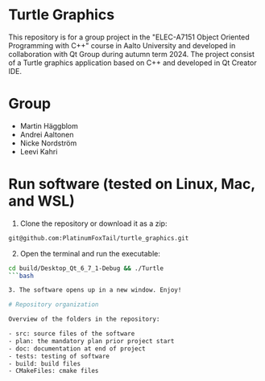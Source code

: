 # Turtle Graphics

This repository is for a group project in the "ELEC-A7151 Object Oriented Programming with C++" course in Aalto University and developed in collaboration with Qt Group during autumn term 2024. The project consist of a Turtle graphics application based on C++ and developed in Qt Creator IDE.

# Group
- Martin Häggblom
- Andrei Aaltonen
- Nicke Nordström
- Leevi Kahri

# Run software (tested on Linux, Mac, and WSL)

1. Clone the repository or download it as a zip:

```bash
git@github.com:PlatinumFoxTail/turtle_graphics.git
```
2. Open the terminal and run the executable:

```bash
cd build/Desktop_Qt_6_7_1-Debug && ./Turtle
```bash

3. The software opens up in a new window. Enjoy!

# Repository organization

Overview of the folders in the repository:

- src: source files of the software
- plan: the mandatory plan prior project start
- doc: documentation at end of project
- tests: testing of software
- build: build files
- CMakeFiles: cmake files
